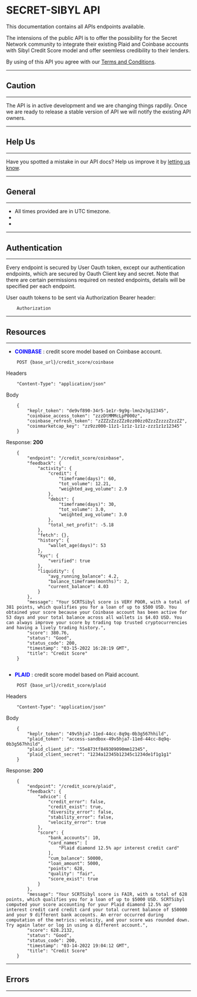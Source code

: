 # SECRET-SIBYL API

This documentation contains all APIs endpoints available.

The intensions of the public API is to offer the possibility for the Secret Network community to integrate their existing Plaid and Coinbase accounts with Sibyl Credit Score model and offer seemless credibility to their lenders.

By using of this API you agree with our [Terms and Conditions](https://).

---
## **Caution**
---
The API is in active development and we are changing things rapdily. Once we are ready to release a stable version of API we will notify the existing API owners.

---
## **Help Us**
---
Have you spotted a mistake in our API docs? Help us improve it by [letting us know](https://).

---
## **General**
---

+ All times provided are in UTC timezone.
+ 
+ 

---
## **Authentication**
---

Every endpoint is secured by User Oauth token, except our authentication endpoints, which are secured by Oauth Client key and secret. Note that there are certain permissions required on nested endpoints, details will be specified per each endpoint.

User oauth tokens to be sent via Authorization Bearer header:

```
    Authorization
```

---
## **Resources**
---

+ <span style="color:blue">**COINBASE**</span> : credit score model based on Coinbase account.

```
    POST {base_url}/credit_score/coinbase
```

Headers
```
    "Content-Type": "application/json"
```

Body
```
    {
        "keplr_token": "de9vf890-34r5-1e1r-9g9g-lmn2v3g12345",
        "coinbase_access_token": "zzzDtMMMcLpP000z",
        "coinbase_refresh_token": "zZZZzZzzZZz0zz00zz0ZzzZzzzzZzzZZ",
        "coinmarketcap_key": "zz9zz000-11z1-1z1z-1z1z-zzz1z1z12345"
    }
```

Response: **200**
```
    {
        "endpoint": "/credit_score/coinbase",
        "feedback": {
            "activity": {
                "credit": {
                    "timeframe(days)": 60,
                    "tot_volume": 12.21,
                    "weighted_avg_volume": 2.9
                },
                "debit": {
                    "timeframe(days)": 30,
                    "tot_volume": 3.0,
                    "weighted_avg_volume": 3.0
                },
                "total_net_profit": -5.18
            },
            "fetch": {},
            "history": {
                "wallet_age(days)": 53
            },
            "kyc": {
                "verified": true
            },
            "liquidity": {
                "avg_running_balance": 4.2,
                "balance_timeframe(months)": 2,
                "current_balance": 4.03
            }
        },
        "message": "Your SCRTSibyl score is VERY POOR, with a total of 381 points, which qualifies you for a loan of up to $500 USD. You obtained your score because your Coinbase account has been active for 53 days and your total balance across all wallets is $4.03 USD. You can always improve your score by trading top trusted cryptocurrencies and having a lively trading history.",
        "score": 380.76,
        "status": "Good",
        "status_code": 200,
        "timestamp": "03-15-2022 16:28:19 GMT",
        "title": "Credit Score"
    }
                
```

+ <span style="color:blue">**PLAID**</span> : credit score model based on Plaid account.

```
    POST {base_url}/credit_score/plaid
```

Headers
```
    "Content-Type": "application/json"
```

Body
```
    {
        "keplr_token": "49v5hja7-11ed-44cc-8q9q-0b3g567hhild",
        "plaid_token": "access-sandbox-49v5hja7-11ed-44cc-8q9q-0b3g567hhild",
        "plaid_client_id": "55e873tf849309090mm12345",
        "plaid_client_secret": "1234a12345b12345c1234de1f1g1g1"
    }
```

Response: **200**
```
    {
        "endpoint": "/credit_score/plaid",
        "feedback": {
            "advice": {
                "credit_error": false,
                "credit_exist": true,
                "diversity_error": false,
                "stability_error": false,
                "velocity_error": true
            },
            "score": {
                "bank_accounts": 10,
                "card_names": [
                    "Plaid diamond 12.5% apr interest credit card"
                ],
                "cum_balance": 50000,
                "loan_amount": 5000,
                "points": 628,
                "quality": "fair",
                "score_exist": true
            }
        },
        "message": "Your SCRTSibyl score is FAIR, with a total of 628 points, which qualifies you for a loan of up to $5000 USD. SCRTSibyl computed your score accounting for your Plaid diamond 12.5% apr interest credit card credit card your total current balance of $50000 and your 9 different bank accounts. An error occurred during computation of the metrics: velocity, and your score was rounded down. Try again later or log in using a different account.",
        "score": 628.2132,
        "status": "Good",
        "status_code": 200,
        "timestamp": "03-14-2022 19:04:12 GMT",
        "title": "Credit Score"
    }
```

---
## **Errors**
---
